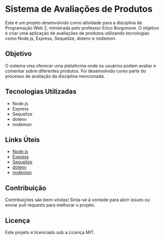 # Sistema de Avaliações de Produtos

Este é um projeto desenvolvido como atividade para a disciplina de Programação Web 2, ministrada pelo professor Erico Borgonove. O objetivo é criar uma aplicação de avaliações de produtos utilizando tecnologias como Node.js, Express, Sequelize, dotenv e nodemon.

## Objetivo

O sistema visa oferecer uma plataforma onde os usuários podem avaliar e comentar sobre diferentes produtos. Foi desenvolvido como parte do processo de avaliação da disciplina mencionada.

## Tecnologias Utilizadas

-   Node.js
-   Express
-   Sequelize
-   dotenv
-   nodemon

## Links Úteis

-   [Node.js](https://nodejs.org/)
-   [Express](https://expressjs.com/)
-   [Sequelize](https://sequelize.org/)
-   [dotenv](https://www.npmjs.com/package/dotenv)
-   [nodemon](https://www.npmjs.com/package/nodemon)

## Contribuição

Contribuições são bem-vindas! Sinta-se à vontade para abrir issues ou enviar pull requests para melhorar o projeto.

## Licença

Este projeto é licenciado sob a Licença MIT.
